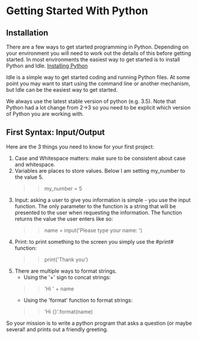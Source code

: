 # Getting Started With Python

## Installation
There are a few ways to get started programming in Python. Depending on your
environment you will need to work out the details of this before getting
started. In most environments the easiest way to get started is to install
Python and Idle.
[Installing Python](https://www.python.org/downloads/)

Idle is a simple way to get started coding and running Python files. At some
point you may want to start using the command line or another mechanism, but
Idle can be the easiest way to get started.

We always use the latest stable version of python (e.g. 3.5). Note that Python
had a lot change from 2->3 so you need to be explicit which version of Python
you are working with.

## First Syntax: Input/Output
Here are the 3 things you need to know for your first project:
1. Case and Whitespace matters:  make sure to be consistent about case
   and whitespace.
2. Variables are places to store values. Below I am setting my_number to
   the value 5.
   >> my_number = 5
3. Input: asking a user to give you information is simple - you use the
   input function.  The only parameter to the function is a string that
   will be presented to the user when requesting the information.  The
   function returns the value the user enters like so:
   >> name = input('Please type your name: ')
4. Print: to print something to the screen you simply use the #print#
   function:
   >> print('Thank you')
5. There are multiple ways to format strings.
    * Using the '+' sign to concat strings:
    >> 'Hi ' + name
    * Using the 'format' function to format strings:
    >> 'Hi {}'.format(name)

So your mission is to write a python program that asks a question (or maybe
several! and prints out a friendly greeting.
